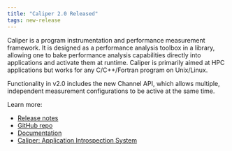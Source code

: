 ```yaml
---
title: "Caliper 2.0 Released"
tags: new-release
---
```


Caliper is a program instrumentation and performance measurement framework. It is designed as a performance analysis toolbox in a library, allowing one to bake performance analysis capabilities directly into applications and activate them at runtime. Caliper is primarily aimed at HPC applications but works for any C/C++/Fortran program on Unix/Linux.

Functionality in v2.0 includes the new Channel API, which allows multiple, independent measurement configurations to be active at the same time.

Learn more:
- [Release notes](https://github.com/LLNL/Caliper/releases/tag/v2.0.0)
- [GitHub repo](https://github.com/LLNL/Caliper)
- [Documentation](https://llnl.github.io/Caliper/)
- [Caliper: Application Introspection System](https://computing.llnl.gov/projects/caliper)
